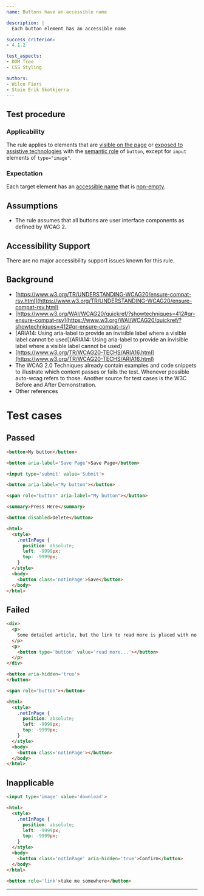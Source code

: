 ```yaml
---
name: Buttons have an accessible name

description: |
  Each button element has an accessible name

success_criterion:
- 4.1.2

test_aspects:
- DOM Tree
- CSS Styling

authors:
- Wilco Fiers
- Stein Erik Skotkjerra
---
```


## Test procedure

### Applicability

The rule applies to elements that are [visible on the page][] or [exposed to assistive technologies][] with the [semantic role](#semantic-role) of `button`, except for `input` elements of `type="image"`.

### Expectation

Each target element has an [accessible name][] that is [non-empty][].

## Assumptions

- The rule assumes that all buttons are user interface components as defined by WCAG 2.

## Accessibility Support

There are no major accessibility support issues known for this rule.

## Background

- [https://www.w3.org/TR/UNDERSTANDING-WCAG20/ensure-compat-rsv.html](https://www.w3.org/TR/UNDERSTANDING-WCAG20/ensure-compat-rsv.html)
- [https://www.w3.org/WAI/WCAG20/quickref/?showtechniques=412#qr-ensure-compat-rsv](https://www.w3.org/WAI/WCAG20/quickref/?showtechniques=412#qr-ensure-compat-rsv)
- [ARIA14: Using aria-label to provide an invisible label where a visible label cannot be used](ARIA14: Using aria-label to provide an invisible label where a visible label cannot be used)
- [https://www.w3.org/TR/WCAG20-TECHS/ARIA16.html](https://www.w3.org/TR/WCAG20-TECHS/ARIA16.html)
- The WCAG 2.0 Techniques already contain examples and code snippets to illustrate which content passes or fails the test. Whenever possible auto-wcag refers to those. Another source for test cases is the W3C Before and After Demonstration.
- Other references

# Test cases

## Passed

```html
<button>My button</button>
```

```html
<button aria-label='Save Page'>Save Page</button>
```

```html
<input type='submit' value='Submit'>
```

```html
<button aria-label="My button"></button>
```

<!-- pass: span tag with role button and has name defined by aria-label -->
```html
<span role="button" aria-label="My button"></button>
```

<!-- pass: summary element has a default sematic role of button -->
```html
<summary>Press Here</summary>
```

```html
<button disabled>Delete</button>
```

```html
<html>
  <style>
    .notInPage {
      position: absolute;
      left: -9999px;
      top: -9999px;
    }
  </style>
  <body>
    <button class='notInPage'>Save</button>
  </body>
</html>
```

## Failed

```html
<div>
  <p>
    Some detailed article, but the link to read more is placed with no relevance to the text, thereby the link has lost context.
  </p>
  <p>
    <button type='button' value='read more...'></button>
  </p>
</div>
```

```html
<button aria-hidden='true'>
</button>
```

<!-- fail: span tag with role button with no name -->
```html
<span role="button"></button>
```

<!-- fail: off screen button with no name -->
```html
<html>
  <style>
    .notInPage {
      position: absolute;
      left: -9999px;
      top: -9999px;
    }
  </style>
  <body>
    <button class='notInPage'></button>
  </body>
</html>
```

## Inapplicable

<!-- inapplicable: input type image -->
```html
<input type='image' value='download'>
```

<!-- inapplicable: not visible in page and not exposed to assistive technologies -->
```html
<html>
  <style>
    .notInPage {
      position: absolute;
      left: -9999px;
      top: -9999px;
    }
  </style>
  <body>
    <button class='notInPage' aria-hidden='true'>Confirm</button>
  </body>
</html>
```

<!-- inapplicable: role overridden to link for button element -->
```html
<button role='link'>take me somewhere</button>
```

------

[non-empty]: ../pages/algorithms/non-empty.html
[accessible name]: ../pages/algorithms/accessible-name.html 
[exposed to assistive technologies]: ../pages/algorithms/exposed-to-assistive-technologies.html
[visible on the page]: ../pages/algorithms/visible-on-the-page.html

